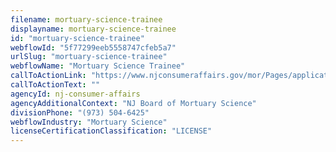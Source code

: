 ```yaml
---
filename: mortuary-science-trainee
displayname: mortuary-science-trainee
id: "mortuary-science-trainee"
webflowId: "5f77299eeb5558747cfeb5a7"
urlSlug: "mortuary-science-trainee"
webflowName: "Mortuary Science Trainee"
callToActionLink: "https://www.njconsumeraffairs.gov/mor/Pages/applications.aspx"
callToActionText: ""
agencyId: nj-consumer-affairs
agencyAdditionalContext: "NJ Board of Mortuary Science"
divisionPhone: "(973) 504-6425"
webflowIndustry: "Mortuary Science"
licenseCertificationClassification: "LICENSE"
---
```

